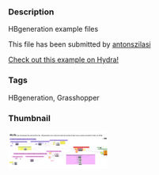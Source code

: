 ### Description 
HBgeneration example files

This file has been submitted by [antonszilasi](https://github.com/antonszilasi)

[Check out this example on Hydra!](http://hydrashare.github.io/hydra/viewer?owner=antonszilasi&fork=hydra&id=HBgeneration)
### Tags 
HBgeneration, Grasshopper
### Thumbnail 
![Screenshot](https://raw.githubusercontent.com/antonszilasi/hydra/master/HBgeneration/thumbnail.png)
